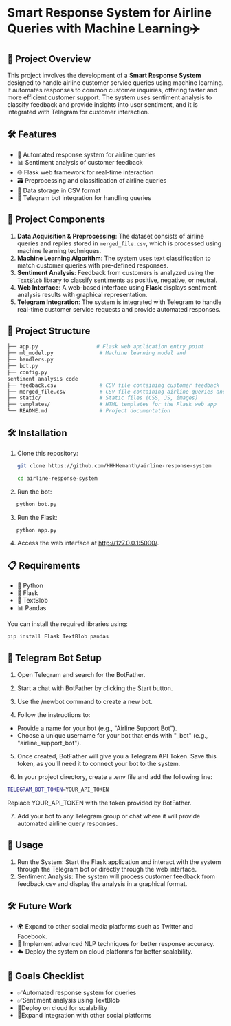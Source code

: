 #  Smart Response System for Airline Queries with Machine Learning✈️ 

## 🚀 Project Overview

This project involves the development of a **Smart Response System** designed to handle airline customer service queries using machine learning. It automates responses to common customer inquiries, offering faster and more efficient customer support. The system uses sentiment analysis to classify feedback and provide insights into user sentiment, and it is integrated with Telegram for customer interaction.

## 🛠️ Features
- 🤖 Automated response system for airline queries
- 📊 Sentiment analysis of customer feedback
- 🌐 Flask web framework for real-time interaction
- 🗃️ Preprocessing and classification of airline queries
- 📝 Data storage in CSV format
- 💬 Telegram bot integration for handling queries

## 📁 Project Components
1. **Data Acquisition & Preprocessing**: The dataset consists of airline queries and replies stored in `merged_file.csv`, which is processed using machine learning techniques.
2. **Machine Learning Algorithm**: The system uses text classification to match customer queries with pre-defined responses.
3. **Sentiment Analysis**: Feedback from customers is analyzed using the `TextBlob` library to classify sentiments as positive, negative, or neutral.
4. **Web Interface**: A web-based interface using **Flask** displays sentiment analysis results with graphical representation.
5. **Telegram Integration**: The system is integrated with Telegram to handle real-time customer service requests and provide automated responses.

## 📂 Project Structure
```bash
├── app.py                   # Flask web application entry point
├── ml_model.py               # Machine learning model and 
├── handlers.py
├── bot.py
├── config.py
sentiment analysis code
├── feedback.csv              # CSV file containing customer feedback
├── merged_file.csv           # CSV file containing airline queries and replies
├── static/                   # Static files (CSS, JS, images)
├── templates/                # HTML templates for the Flask web app
└── README.md                 # Project documentation
```



## 🛠️ Installation

1. Clone this repository:
   ```bash
   git clone https://github.com/HHHHemanth/airline-response-system
   
   cd airline-response-system
   ```
2. Run the bot:
```bash
   python bot.py
```
3. Run the Flask:
```bash
   python app.py
```
4. Access the web interface at http://127.0.0.1:5000/.

## 📋 Requirements
- 🐍 Python
- 🧰 Flask
- 📜 TextBlob
- 📊 Pandas

You can install the required libraries using:
```bash 
pip install Flask TextBlob pandas
```
## 🤖 Telegram Bot Setup
1. Open Telegram and search for the BotFather.

2. Start a chat with BotFather by clicking the Start button.

3. Use the /newbot command to create a new bot.

4. Follow the instructions to:

- Provide a name for your bot (e.g., "Airline Support Bot").
- Choose a unique username for your bot that ends with "_bot" (e.g., "airline_support_bot").
5. Once created, BotFather will give you a Telegram API Token. Save this token, as you'll need it to connect your bot to the system.

6. In your project directory, create a .env file and add the following line:

``` bash
TELEGRAM_BOT_TOKEN=YOUR_API_TOKEN 
```

Replace YOUR_API_TOKEN with the token provided by BotFather.

7. Add your bot to any Telegram group or chat where it will provide automated airline query responses.
## 🎯 Usage
1. Run the System: Start the Flask application and interact with the system through the Telegram bot or directly through the web interface.
2. Sentiment Analysis: The system will process customer feedback from feedback.csv and display the analysis in a graphical format.

## 🛠️ Future Work
- 🌍 Expand to other social media platforms such as Twitter and Facebook.
- 🧠 Implement advanced NLP techniques for better response accuracy.
- ☁️ Deploy the system on cloud platforms for better scalability.

## 🎯 Goals Checklist
 - ✅Automated response system for queries
 -  ✅Sentiment analysis using TextBlob
 - 🔲Deploy on cloud for scalability
 - 🔲Expand integration with other social platforms

 



